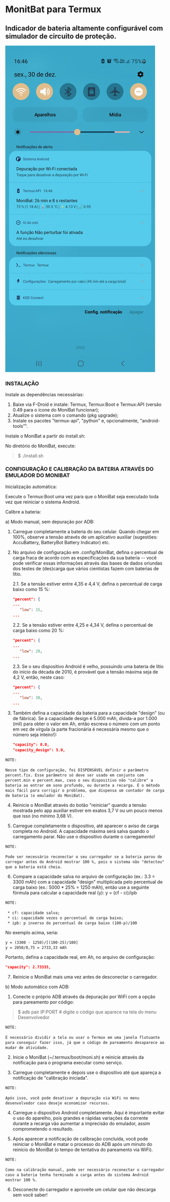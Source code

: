 # MonitBat para Termux

## Indicador de bateria altamente configurável com simulador de circuito de proteção.

![MoniBat funcionando na One UI](https://github.com/cledsupper/monibat/blob/0b2519c4cd7051167c268b56957a506d7e3a4659/samples/preview.jpg "MoniBat na barra de notificações do Android, mostrando tempo restante, percentual, temperatura, tensão e um score da saúde da bateria.")

### INSTALAÇÃO

Instale as dependências necessárias:

1. Baixe via F-Droid e instale: Termux, Termux:Boot e Termux:API (versão 0.49 para o ícone do MoniBat funcionar);
2. Atualize o sistema com o comando (pkg upgrade);
3. Instale os pacotes "termux-api", "python" e, opcionalmente, "android-tools"¹.

Instale o MoniBat a partir do install.sh:

No diretório do MoniBat, execute:
> $ ./install.sh


### CONFIGURAÇÃO E CALIBRAÇÃO DA BATERIA ATRAVÉS DO EMULADOR DO MONIBAT

Inicialização automática:

Execute o Termux:Boot uma vez para que o MoniBat seja executado toda vez que reiniciar o sistema Android.

Calibre a bateria:

a) Modo manual, sem depuração por ADB:

1. Carregue completamente a bateria do seu celular. Quando chegar em 100%, observe a tensão através de um aplicativo auxiliar (sugestões: AccuBattery, BatteryBot Battery Indicator) etc.

2. No arquivo de configuração em .config/MoniBat, defina o percentual de carga fraca de acordo com as especificações da sua bateria -- você pode verificar essas informações através das bases de dados oriundas dos testes de (des)carga que vários cientistas fazem com baterias de lítio.

    2.1. Se a tensão estiver entre 4,35 e 4,4 V, defina o percentual de carga baixo como 15 %:

    ```json
    "percent": {
    ...
       "low": 15,
    ...
    ```

    2.2. Se a tensão estiver entre 4,25 e 4,34 V, defina o percentual de carga baixo como 20 %:

    ```json
    "percent": {
    ...
       "low": 20,
    ...
    ```

    2.3. Se o seu dispositivo Android é velho, possuindo uma bateria de lítio do início da década de 2010, é provável que a tensão máxima seja de 4,2 V, então, neste caso:

    ```json
    "percent": {
    ...
       "low": 30,
    ...
    ```

3. Também defina a capacidade da bateria para a capacidade "design" (ou de fábrica). Se a capacidade design é 5.000 mAh, divida-a por 1.000 (mil) para obter o valor em Ah, então escreva o número com um ponto em vez de vírgula (a parte fracionária é necessária mesmo que o número seja inteiro!):

    ```json
    "capacity": 0.0,
    "capacity_design": 5.0,
    ```

```
NOTE:

Nesse tipo de configuração, foi DISPENSÁVEL definir o parâmetro percent.fix. Esse parâmetro só deve ser usado em conjunto com percent.min e percent.max, caso o seu dispositivo não "calibre" a bateria ao entrar em sono profundo, ou durante a recarga. É o método mais fácil para corrigir o problema, que dispensa um contador de carga de bateria (o emulador do MoniBat).
```

4. Reinicie o MoniBat através do botão "reiniciar" quando a tensão mostrada pelo app auxiliar estiver em exatos 3,7 V ou um pouco menos que isso (no mínimo 3,68 V).

5. Carregue completamente o dispositivo, até aparecer o aviso de carga completa no Android. A capacidade máxima será salva quando o carregamento parar. Não use o dispositivo durante o carregamento!

```
NOTE:

Pode ser necessário reconectar o seu carregador se a bateria parou de carregar antes do Android mostrar 100 %, pois o sistema não "detectou" que a bateria está cheia.
```

6. Compare a capacidade salva no arquivo de configuração (ex.: 3.3 = 3300 mAh) com a capacidade "design" multiplicada pelo percentual de carga baixo (ex.: 5000 * 25% = 1250 mAh), então use a seguinte fórmula para calcular a capacidade real (y):
  y = (cf - ci)/ipb

```
NOTE:

 * cf: capacidade salva;
 * ci: capacidade vezes o percentual de carga baixo;
 * ipb: p inverso do percentual de carga baixo (100-p)/100
```

No exemplo acima, seria:

    y = (3300 - 1250)/[(100-25)/100]
    y = 2050/0,75 = 2733,33 mAh

Portanto, defina a capacidade real, em Ah, no arquivo de configuração:

```json
"capacity": 2.73333,
```

7. Reinicie o MoniBat mais uma vez antes de desconectar o carregador.


b) Modo automático com ADB:

1. Conecte o próprio ADB através da depuração por WiFi com a opção para pareamento por código:
  > $ adb pair IP:PORT # digite o código que aparece na tela do menu Desenvolvedor

```
NOTE:

É necessário dividir a tela ou usar o Termux em uma janela flutuante para conseguir fazer isso, já que o código de pareamento desaparece ao mudar de atividade.
```

2. Inicie o MoniBat (~/.termux/boot/moni.sh) e reinicie através da notificação para o programa executar como serviço.

3. Carregue completamente e depois use o dispositivo até que apareça a notificação de "calibração iniciada".

```
NOTE:

Após isso, você pode desativar a depuração via WiFi no menu desenvolvedor caso deseje economizar recursos.
```

4. Carregue o dispositivo Android completamente. Aqui é importante evitar o uso do aparelho, pois grandes e rápidas variações da corrente durante a recarga vão aumentar a imprecisão do emulador, assim comprometendo o resultado.

5. Após aparecer a notificação de calibração concluída, você pode reiniciar o MoniBat e matar o processo do ADB após um minuto do reinício do MoniBat (o tempo de tentativa do pareamento via WiFi).

```
NOTE:

Como na calibração manual, pode ser necessário reconectar o carregador caso a bateria tenha terminado a carga antes do sistema Android mostrar 100 %.
```

6. Desconecte do carregador e aproveite um celular que não descarga sem você saber!
